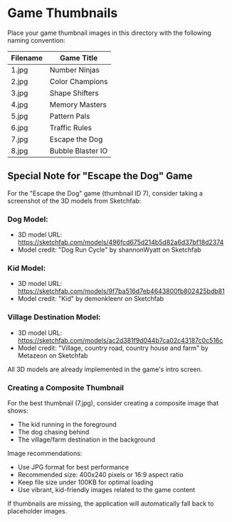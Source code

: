 # Game Thumbnails

Place your game thumbnail images in this directory with the following naming convention:

| Filename | Game Title |
|----------|------------|
| 1.jpg | Number Ninjas |
| 2.jpg | Color Champions |
| 3.jpg | Shape Shifters |
| 4.jpg | Memory Masters |
| 5.jpg | Pattern Pals |
| 6.jpg | Traffic Rules |
| 7.jpg | Escape the Dog |
| 8.jpg | Bubble Blaster IO |

## Special Note for "Escape the Dog" Game

For the "Escape the Dog" game (thumbnail ID 7), consider taking a screenshot of the 3D models from Sketchfab:

### Dog Model:
- 3D model URL: https://sketchfab.com/models/496fcd675d214b5d82a6d37bf18d2374 
- Model credit: "Dog Run Cycle" by shannonWyatt on Sketchfab

### Kid Model:
- 3D model URL: https://sketchfab.com/models/9f7ba516d7eb4643800fb802425bdb81
- Model credit: "Kid" by demonkleenr on Sketchfab

### Village Destination Model:
- 3D model URL: https://sketchfab.com/models/ac2d381f9d044b7ca02c43187c0c516c
- Model credit: "Village, country road, country house and farm" by Metazeon on Sketchfab

All 3D models are already implemented in the game's intro screen.

### Creating a Composite Thumbnail
For the best thumbnail (7.jpg), consider creating a composite image that shows:
- The kid running in the foreground
- The dog chasing behind
- The village/farm destination in the background

Image recommendations:
- Use JPG format for best performance
- Recommended size: 400x240 pixels or 16:9 aspect ratio
- Keep file size under 100KB for optimal loading
- Use vibrant, kid-friendly images related to the game content

If thumbnails are missing, the application will automatically fall back to placeholder images. 